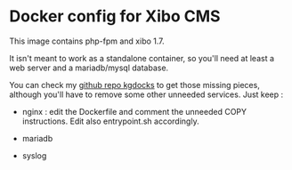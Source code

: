 # Docker config for Xibo CMS

This image contains php-fpm and xibo 1.7.

It isn't meant to work as a standalone container, so you'll need at least a web server and a mariadb/mysql database.

You can check my [github repo kgdocks](https://github.com/kermorgant/xibo-docker) to get those missing pieces, although you'll have to remove some other unneeded services. Just keep :

* nginx : edit the Dockerfile and comment the unneeded COPY instructions. Edit also entrypoint.sh accordingly.

* mariadb

* syslog
